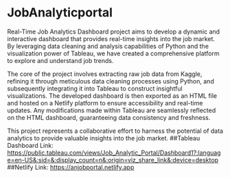 # JobAnalyticportal

Real-Time Job Analytics Dashboard project aims to develop a dynamic and interactive dashboard that provides real-time insights into the job market. By leveraging data cleaning and analysis capabilities of Python and the visualization power of Tableau, we have created a comprehensive platform to explore and understand job trends.

The core of the project involves extracting raw job data from Kaggle, refining it through meticulous data cleaning processes using Python, and subsequently integrating it into Tableau to construct insightful visualizations. The developed dashboard is then exported as an HTML file and hosted on a Netlify platform to ensure accessibility and real-time updates. Any modifications made within Tableau are seamlessly reflected on the HTML dashboard, guaranteeing data consistency and freshness.

This project represents a collaborative effort to harness the potential of data analytics to provide valuable insights into the job market.
##Tableau Dashboard Link: https://public.tableau.com/views/Job_Analytic_Portal/Dashboard1?:language=en-US&:sid=&:display_count=n&:origin=viz_share_link&:device=desktop
##Netlify Link: https://anjobportal.netlify.app
